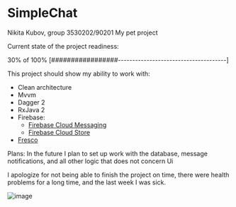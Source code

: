 # SimpleChat
Nikita Kubov, group 3530202/90201
My pet project

Current state of the project readiness:

30% of 100%
[#################--------------------------------------]

This project should show my ability to work with: 
- Сlean architecture
- Mvvm
- Dagger 2
- RxJava 2
- Firebase:
  - [Firebase Cloud Messaging ](https://firebase.google.com/docs/cloud-messaging)
  - [Firebase Cloud Store](https://firebase.google.com/docs/firestore)
- [Fresco](https://frescolib.org/)

Plans:
In the future I plan to set up work with the database, message notifications, and all other logic that does not concern Ui

I apologize for not being able to finish the project on time, there were health problems for a long time, and the last week I was sick.

![image](https://user-images.githubusercontent.com/79904110/133834557-8282d959-59a6-4aa3-9a76-fe0f61852110.png)

